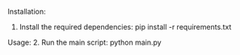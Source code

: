 Installation:
1. Install the required dependencies:
	pip install -r requirements.txt

Usage:
2. Run the main script:
	python main.py

